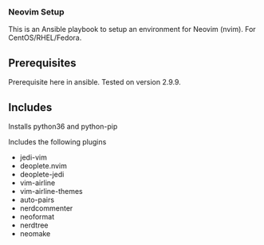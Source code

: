 ### Neovim Setup

This is an Ansible playbook to setup an environment for Neovim (nvim).  For CentOS/RHEL/Fedora.

## Prerequisites

Prerequisite here in ansible.  Tested on version 2.9.9.

## Includes

Installs python36 and python-pip

Includes the following plugins
  * jedi-vim
  * deoplete.nvim
  * deoplete-jedi
  * vim-airline
  * vim-airline-themes
  * auto-pairs
  * nerdcommenter
  * neoformat
  * nerdtree
  * neomake

